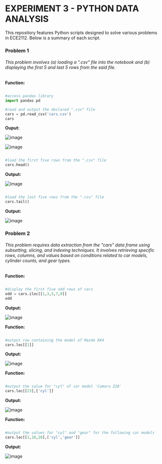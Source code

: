 # EXPERIMENT 3 - PYTHON DATA ANALYSIS

This repository features Python scripts designed to solve various problems in ECE2112. Below is a summary of each script. 

### Problem 1

###### This problem involves (a) loading a ".csv" file into the notebook and (b) displaying the first 5 and last 5 rows from the said file.

**Function:**

```python

#access pandas library
import pandas pd 

#read and output the declared ".csv" file
cars = pd.read_csv('cars.csv')
cars

```

**Ouput:**

![image](https://github.com/user-attachments/assets/ed248319-09b2-47ca-a279-1b57c0b89473)

![image](https://github.com/user-attachments/assets/24b0aefc-da9f-40e5-be91-5f6c74a4a637)

```python

#load the first five rows from the ".csv" file
cars.head()

```
**Output:**

![image](https://github.com/user-attachments/assets/1abec3da-e67a-42bf-a11d-d0dbcd7b85ca)

```python

#load the last five rows from the ".csv" file
cars.tail()

```
**Output:**

![image](https://github.com/user-attachments/assets/8f219257-a6d5-45b2-9ea6-1c012cc0d31a)

### Problem 2

###### This problem requires data extraction from the "cars" data frame using subsetting, slicing, and indexing techniques. It involves retrieving specific rows, columns, and values based on conditions related to car models, cylinder counts, and gear types.

**Function:**

```python

#display the first five odd rows of cars
odd = cars.iloc[[1,3,5,7,9]]
odd

```
**Output:**

![image](https://github.com/user-attachments/assets/f20093c4-987d-48e0-a05a-e57b9ce71687)


**Function:**

```python

#output row containing the model of Mazda RX4
cars.loc[[1]]

```

**Output:**

![image](https://github.com/user-attachments/assets/effa9fc6-ecdb-4b17-9282-b70d4b80c71e)

**Function:**
```python

#output the value for "cyl" of car model 'Camaro Z28'
cars.loc[[23],['cyl']]

```

**Output:**

![image](https://github.com/user-attachments/assets/2844e616-5786-4221-9f78-b909eb6fb215)

**Function:**
```python

#output the values for "cyl" and "gear" for the following car models
cars.loc[[1,18,28],['cyl','gear']]

```

**Output:**

![image](https://github.com/user-attachments/assets/fff50e04-3503-45e3-93b1-9d234ed48883)






